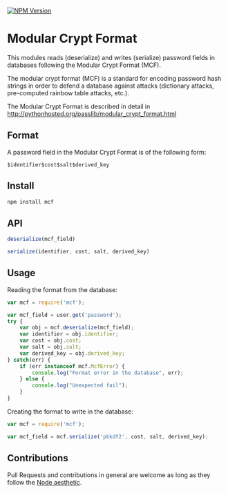 [![NPM Version][npm-image]][npm-url]

Modular Crypt Format
====================

This modules reads (deserialize) and writes (serialize) password fields in
databases following the Modular Crypt Format (MCF).

The modular crypt format (MCF) is a standard for encoding password hash strings
in order to defend a database against attacks (dictionary attacks, pre-computed
rainbow table attacks, etc.).

The Modular Crypt Format is described in detail in
http://pythonhosted.org/passlib/modular_crypt_format.html

Format
------

A password field in the Modular Crypt Format is of the following form:

    $identifier$cost$salt$derived_key

Install
-------

```bash
npm install mcf
```

API
---

```js
deserialize(mcf_field)
```

```js
serialize(identifier, cost, salt, derived_key)
```

Usage
-----

Reading the format from the database:

```js
var mcf = require('mcf');

var mcf_field = user.get('password');
try {
    var obj = mcf.deserialize(mcf_field);
    var identifier = obj.identifier;
    var cost = obj.cost;
    var salt = obj.salt;
    var derived_key = obj.derived_key;
} catch(err) {
    if (err instanceof mcf.McfError) {
        console.log("Format error in the database", err);
    } else {
        console.log("Unexpected fail");
    }
}
```

Creating the format to write in the database:

```js
var mcf = require('mcf');

var mcf_field = mcf.serialize('pbkdf2', cost, salt, derived_key);
```

Contributions
-------------

Pull Requests and contributions in general are welcome as long as they follow
the [Node aesthetic].

[Node aesthetic]: http://substack.net/node_aesthetic
[npm-image]: https://img.shields.io/npm/v/object-diff.svg?style=flat
[npm-url]: https://www.npmjs.com/package/object-diff
